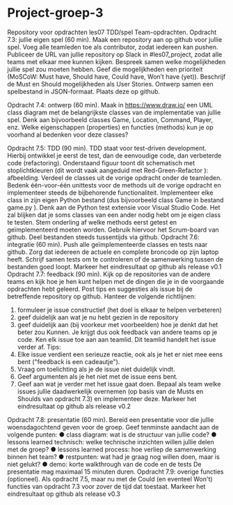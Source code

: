 # Project-groep-3
Repository voor opdrachten les07 TDD/spel
Team-opdrachten. Opdracht 7.3: jullie eigen spel (60 min). Maak een repository aan op github voor jullie spel. Voeg alle teamleden toe als contributor, zodat iedereen kan pushen. Publiceer de URL van jullie repository op Slack in #les07_project, zodat alle teams met elkaar mee kunnen kijken. Bespreek samen welke mogelijkheden jullie spel zou moeten hebben. Geef die mogelijkheden een prioriteit (MoSCoW: Must have, Should have, Could have, Won’t have (yet)). Beschrijf de Must en Should mogelijkheden als User Stories. Ontwerp samen een spelbestand in JSON-formaat. Plaats deze op github.

Opdracht 7.4: ontwerp (60 min). Maak in https://www.draw.io/ een UML class diagram met de belangrijkste classes van de implementatie van jullie spel. Denk aan bijvoorbeeld classes Game, Location, Command, Player, enz. Welke eigenschappen (properties) en functies (methods) kun je op voorhand al bedenken voor deze classes?

Opdracht 7.5: TDD (90 min). TDD staat voor test-driven development. Hierbij ontwikkel je eerst de test, dan de eenvoudige code, dan verbeterde code (refactoring). Onderstaand figuur toont dit schematisch met stoplichtkleuren (dit wordt vaak aangeduid met Red-Green-Refactor ): afbeelding. Verdeel de classes uit de vorige opdracht onder de teamleden. Bedenk één-voor-één unittests voor de methods uit de vorige opdracht en implementeer steeds de bijbehorende functionaliteit. Implementeer elke class in zijn eigen Python bestand (dus bijvoorbeeld class Game in bestand game.py ). Denk aan de Python test extensie voor Visual Studio Code. Het zal blijken dat je soms classes van een ander nodig hebt om je eigen class te testen. Stem onderling af welke methods eerst getest en geïmplementeerd moeten worden. Gebruik hiervoor het Scrum-board van github. Deel bestanden steeds tussentijds via github.
Opdracht 7.6: integratie (60 min). Push alle geïmplementeerde classes en tests naar github. Zorg dat iedereen de actuele en complete broncode op zijn laptop heeft. Schrijf samen tests om te controleren of de samenwerking tussen de bestanden goed loopt. Markeer het eindresultaat op github als release v0.1
Opdracht 7.7: feedback (90 min). Kijk op de repositories van de andere teams en kijk hoe je hen kunt helpen met de dingen die je in de voorgaande opdrachten hebt geleerd. Post tips en suggesties als issue bij de betreffende repository op github. Hanteer de volgende richtlijnen:
1. formuleer je issue constructief (het doel is elkaar te helpen verbeteren)
2. geef duidelijk aan wat je nu hebt gezien in de repository
3. geef duidelijk aan (bij voorkeur met voorbeelden) hoe je denkt dat het beter zou
Kunnen. Je krijgt dus ook feedback van andere teams op je code. Ken elk issue toe aan aan teamlid.
Dit teamlid handelt het issue verder af. Tips:
1. Elke issue verdient een serieuze reactie, ook als je het er niet mee eens bent
("feedback is een cadeautje").
2. Vraag om toelichting als je de issue niet duidelijk vindt.
3. Geef argumenten als je het niet met de issue eens bent.
4. Geef aan wat je verder met het issue gaat doen.
Bepaal als team welke issues jullie daadwerkelijk overnemen (op basis van de Musts en
Shoulds van opdracht 7.3) en implementeer deze.
Markeer het eindresultaat op github als release v0.2

Opdracht 7.8: presentatie (60 min). Bereid een presentatie voor die jullie woensdagochtend geven voor de groep. Geef tenminste aandacht aan de volgende punten:
● class diagram: wat is de structuur van jullie code?
● lessons learned technisch: welke technische inzichten willen jullie delen met de
groep?
● lessons learned process: hoe verliep de samenwerking binnen het team?
● restpunten: wat had je graag nog willen doen, maar is niet gelukt?
● demo: korte walkthrough van de code en de tests
De presentatie mag maximaal 15 minuten duren.
Opdracht 7.9: overige functies (optioneel). Als opdracht 7.5, maar nu met de Could (en eventeel Won't) functies van opdracht 7.3 voor zover de tijd dat toestaat. Markeer het eindresultaat op github als release v0.3

